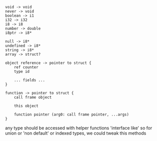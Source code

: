 ```
void -> void
never -> void
boolean -> i1
i32 -> i32
i8 -> i8
number -> double
i8ptr -> i8*

null -> i8*
undefined -> i8*
string -> i8*
array -> struct?

object reference -> pointer to struct {
    ref counter
    type id

    ... fields ...
}

function -> pointer to struct {
    call frame object

    this object

    function pointer (arg0: call frame pointer, ...args)
}

```

any type should be accessed with helper functions 'interface like'
so for union or 'non default' or indexed types, we could tweak this methods
